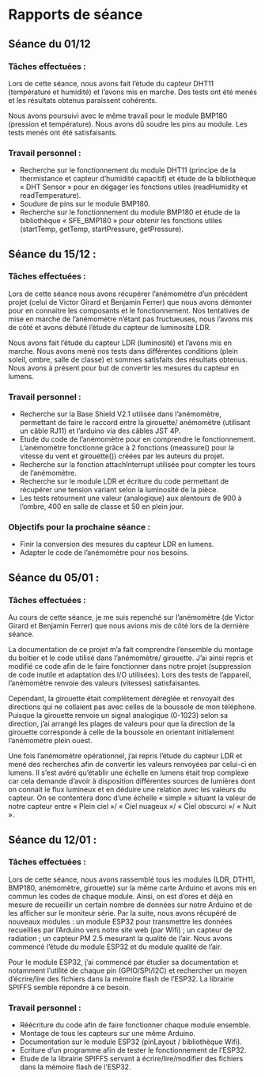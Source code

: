 
# Rapports de séance

## Séance du 01/12 

### Tâches effectuées : 

Lors de cette séance, nous avons fait l’étude du capteur DHT11 (température et humidité) et l’avons mis en marche.
Des tests ont été menés et les résultats obtenus paraissent cohérents. 

Nous avons poursuivi avec le même travail pour le module BMP180 (pression et température). Nous avons dû soudre les pins au module.
Les tests menés ont été satisfaisants. 


### Travail personnel :
-	Recherche sur le fonctionnement du module DHT11 (principe de la thermistance et capteur d’humidité capacitif) et étude de la bibliothèque « DHT Sensor » pour en dégager les fonctions utiles (readHumidity et readTemperature).
-	Soudure de pins sur le module BMP180.
-	Recherche sur le fonctionnement du module BMP180 et étude de la bibliothèque « SFE_BMP180 » pour obtenir les fonctions utiles (startTemp, getTemp, startPressure, getPressure).


## Séance du 15/12 :
### Tâches effectuées :

Lors de cette séance nous avons récupérer l’anémomètre d’un précédent projet (celui de Victor Girard et Benjamin Ferrer) que nous avons démonter pour en connaitre les composants et le fonctionnement. Nos tentatives de mise en marche de l’anémomètre n’étant pas fructueuses, nous l’avons mis de côté et avons débuté l’étude du capteur de luminosité LDR.

Nous avons fait l’étude du capteur LDR (luminosité) et l’avons mis en marche. 
Nous avons mené nos tests dans différentes conditions (plein soleil, ombre, salle de classe) et sommes satisfaits des résultats obtenus. Nous avons à présent pour but de convertir les mesures du capteur en lumens.


### Travail personnel :
-	Recherche sur la Base Shield V2.1 utilisée dans l’anémomètre, permettant de faire le raccord entre la girouette/ anémomètre (utilisant un câble RJ11) et l’arduino via des câbles JST 4P.
-	Etude du code de l’anémomètre pour en comprendre le fonctionnement. L’anémomètre fonctionne grâce à 2 fonctions (meassure() pour la vitesse du vent et  girouette()) créées par les auteurs du projet.
-	Recherche sur la fonction attachInterrupt utilisée pour compter les tours de l’anémomètre. 
-	Recherche sur le module LDR et écriture du code permettant de récupérer une tension variant selon la luminosité de la pièce. 
-	Les tests retournent une valeur (analogique) aux alentours de 900 à l’ombre, 400 en salle de classe et 50 en plein jour.

### Objectifs pour la prochaine séance :

-	Finir la conversion des mesures du capteur LDR en lumens.
-	Adapter le code de l’anémomètre pour nos besoins.

## Séance du 05/01 :
### Tâches effectuées :

Au cours de cette séance, je me suis repenché sur l’anémomètre (de Victor Girard et Benjamin Ferrer) que nous avions mis de côté lors de la dernière séance. 

La documentation de ce projet m’a fait comprendre l’ensemble du montage du boitier et le code utilisé dans l’anémomètre/ girouette. J’ai ainsi repris et modifié ce code afin de le faire fonctionner dans notre projet (suppression de code inutile et adaptation des I/O utilisées). Lors des tests de l’appareil, l’anémomètre renvoie des valeurs (vitesses) satisfaisantes.

Cependant, la girouette était complètement déréglée et renvoyait des directions qui ne collaient pas avec celles de la boussole de mon téléphone. Puisque la girouette renvoie un signal analogique (0-1023) selon sa direction, j’ai arrangé les plages de valeurs pour que la direction de la girouette corresponde à celle de la boussole en orientant initialement l’anémomètre plein ouest.

Une fois l’anémomètre opérationnel, j’ai repris l’étude du capteur LDR et mené des recherches afin de convertir les valeurs renvoyées par celui-ci en lumens. Il s’est avéré qu’établir une échelle en lumens était trop complexe car cela demande d’avoir à disposition différentes sources de lumières dont on connait le flux lumineux et en déduire une relation avec les valeurs du capteur. On se contentera donc d’une échelle « simple » situant la valeur de notre capteur entre « Plein ciel »/ « Ciel nuageux »/ « Ciel obscurci »/ « Nuit ».

## Séance du 12/01 :
### Tâches effectuées :

Lors de cette séance, nous avons rassemblé tous les modules (LDR, DTH11, BMP180, anémomètre, girouette) sur la même carte Arduino et avons mis en commun les codes de chaque module. Ainsi, on est d’ores et déjà en mesure de recueillir un certain nombre de données sur notre Arduino et de les afficher sur le moniteur série. 
Par la suite, nous avons récupéré de nouveaux modules : un module ESP32 pour transmettre les données recueillies par l’Arduino vers notre site web (par Wifi) ; un capteur de radiation ; un capteur PM 2.5 mesurant la qualité de l’air. 
Nous avons commencé l’étude du module ESP32 et du module qualité de l’air. 

Pour le module ESP32, j’ai commencé par étudier sa documentation et notamment l’utilité de chaque pin (GPIO/SPI/I2C) et rechercher un moyen d’écrire/lire des fichiers dans la mémoire flash de l’ESP32. La librairie SPIFFS semble répondre à ce besoin. 

### Travail personnel :
-	Réécriture du code afin de faire fonctionner chaque module ensemble.
-	Montage de tous les capteurs sur une même Arduino.
-	Documentation sur le module ESP32 (pinLayout / bibliothèque Wifi).
-	Ecriture d’un programme afin de tester le fonctionnement de l’ESP32. 
-	Etude de la librairie SPIFFS servant à écrire/lire/modifier des fichiers dans la mémoire flash de l’ESP32. 

